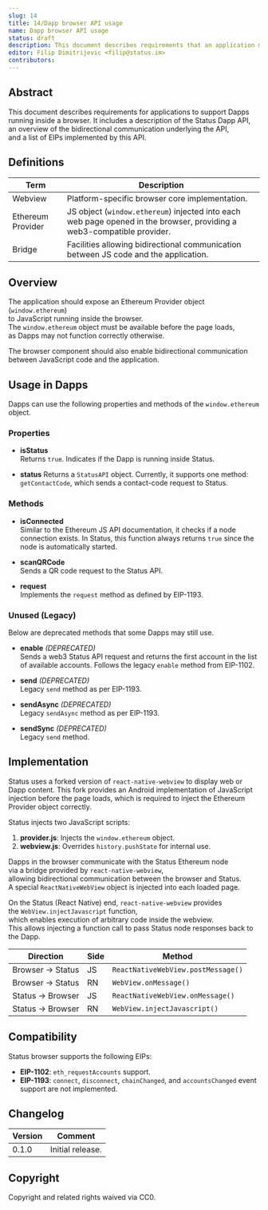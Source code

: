 ```yaml
---
slug: 14
title: 14/Dapp browser API usage
name: Dapp browser API usage
status: draft
description: This document describes requirements that an application must fulfill in order to provide a proper environment for Dapps running inside a browser.
editor: Filip Dimitrijevic <filip@status.im>
contributors:
---
```


## Abstract

This document describes requirements for applications to support Dapps  
running inside a browser.
It includes a description of the Status Dapp API,
an overview of the bidirectional communication underlying the API,  
and a list of EIPs implemented by this API.

## Definitions

| Term              | Description                                                                               |
|-------------------|-------------------------------------------------------------------------------------------|
| Webview           | Platform-specific browser core implementation.                                            |
| Ethereum Provider | JS object (`window.ethereum`) injected into each web page opened in the browser, providing a web3-compatible provider. |
| Bridge            | Facilities allowing bidirectional communication between JS code and the application.      |

## Overview

The application should expose an Ethereum Provider object (`window.ethereum`)  
to JavaScript running inside the browser.  
The `window.ethereum` object must be available before the page loads,  
as Dapps may not function correctly otherwise.

The browser component should also enable bidirectional communication  
between JavaScript code and the application.

## Usage in Dapps

Dapps can use the following properties and methods of the `window.ethereum` object.

### Properties

- **isStatus**  
  Returns `true`. Indicates if the Dapp is running inside Status.

- **status**
Returns a `StatusAPI` object.
Currently, it supports one method: `getContactCode`,
which sends a contact-code request to Status.

### Methods

- **isConnected**  
Similar to the Ethereum JS API documentation, it checks if a node connection exists.
In Status, this function always returns `true` since the node is automatically started.

- **scanQRCode**  
  Sends a QR code request to the Status API.

- **request**  
  Implements the `request` method as defined by EIP-1193.

### Unused (Legacy)

Below are deprecated methods that some Dapps may still use.

- **enable** *(DEPRECATED)*  
Sends a web3 Status API request
and returns the first account in the list of available accounts.
Follows the legacy `enable` method from EIP-1102.

- **send** *(DEPRECATED)*  
  Legacy `send` method as per EIP-1193.

- **sendAsync** *(DEPRECATED)*  
  Legacy `sendAsync` method as per EIP-1193.

- **sendSync** *(DEPRECATED)*  
  Legacy `send` method.

## Implementation

Status uses a forked version of `react-native-webview` to display web or Dapp content.
This fork provides an Android implementation of JavaScript injection
before the page loads,
which is required to inject the Ethereum Provider object correctly.

Status injects two JavaScript scripts:

1. **provider.js**: Injects the `window.ethereum` object.
2. **webview.js**: Overrides `history.pushState` for internal use.

Dapps in the browser communicate with the Status Ethereum node  
via a bridge provided by `react-native-webview`,  
allowing bidirectional communication between the browser and Status.  
A special `ReactNativeWebView` object is injected into each loaded page.

On the Status (React Native) end, `react-native-webview` provides  
the `WebView.injectJavascript` function,  
which enables execution of arbitrary code inside the webview.  
This allows injecting a function call to pass Status node responses back to the Dapp.

| Direction        | Side | Method                      |
|------------------|------|-----------------------------|
| Browser -> Status| JS   | `ReactNativeWebView.postMessage()` |
| Browser -> Status| RN   | `WebView.onMessage()`       |
| Status -> Browser| JS   | `ReactNativeWebView.onMessage()` |
| Status -> Browser| RN   | `WebView.injectJavascript()`|

## Compatibility

Status browser supports the following EIPs:

- **EIP-1102**: `eth_requestAccounts` support.
- **EIP-1193**: `connect`, `disconnect`, `chainChanged`,
and `accountsChanged` event support are not implemented.

## Changelog

| Version | Comment          |
|---------|-------------------|
| 0.1.0   | Initial release.  |

## Copyright

Copyright and related rights waived via CC0.
